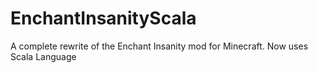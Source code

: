 EnchantInsanityScala
====================

A complete rewrite of the Enchant Insanity mod for Minecraft. Now uses Scala Language
